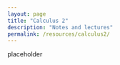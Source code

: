 ```yaml
---
layout: page
title: "Calculus 2"
description: "Notes and lectures"
permalink: /resources/calculus2/
---
```


placeholder
